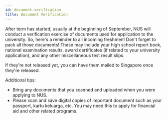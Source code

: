 ```yaml
---
id: document-verification
title: Document Verification
---
```


After term has started, usually at the beginning of September, NUS will conduct a verification exercise of documents used for application to the university. So, here's a reminder to all incoming freshmen! Don't forget to pack all those documents! These may include your high school report book, national examination results, award certificates (if related to your university application), and any other miscellaneous test result slips. 

If they're not released yet, you can have them mailed to Singapore once they're released. 

Additional tips: 
- Bring any documents that you scanned and uploaded when you were applying to NUS.
- Please scan and save digital copies of important document such as your passport, kartu keluarga, etc. You may need this to apply for financial aid and other related programs.
